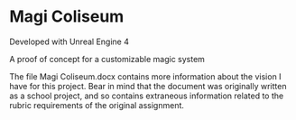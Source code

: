 # Magi Coliseum

Developed with Unreal Engine 4

A proof of concept for a customizable magic system

The file Magi Coliseum.docx contains more information about the vision I have for this project. Bear in mind that the document was originally written as a school project, and so contains extraneous information related to the rubric requirements of the original assignment.
